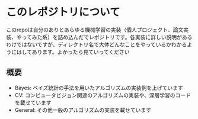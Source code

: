 # このレポジトリについて

このrepoは自分のありとあらゆる機械学習の実装（個人プロジェクト、論文実装、やってみた系）を詰め込んだでレポジトリです。各実装に詳しい説明があるわけではないですが、ディレクトリ名で大体どんなことをやっているかわかるようにはしてあります。よかったら見ていってください

## 概要

- Bayes: ベイズ統計の手法を用いたアルゴリズムの実装例を上げています
- CV: コンピュータビジョン関連のアルゴリズムの実装や、深層学習のコードを載せています
- General: その他一般のアルゴリズムの実装を載せています
